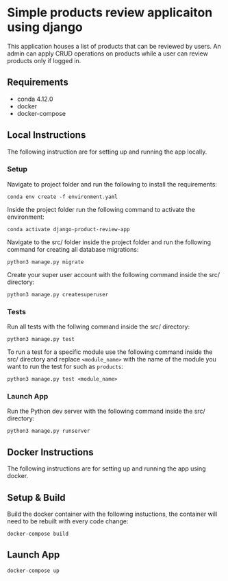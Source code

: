 # Simple products review applicaiton using django

This application houses a list of products that can be reviewed by users. An admin can apply CRUD operations on products while a user can review products only if logged in.

## Requirements

- conda 4.12.0
- docker
- docker-compose

## Local Instructions

The following instruction are for setting up and running the app locally.

### Setup

Navigate to project folder and run the following to install the requirements:

    conda env create -f environment.yaml

Inside the project folder run the following command to activate the environment:

    conda activate django-product-review-app

Navigate to the src/ folder inside the project folder and run the following command for creating all database migrations:

    python3 manage.py migrate

Create your super user account with the following command inside the src/ directory:

    python3 manage.py createsuperuser

### Tests

Run all tests with the follwing command inside the src/ directory:

    python3 manage.py test

To run a test for a specific module use the following command inside the src/ directory and replace `<module_name>` with the name of the module you want to run the test for such as `products`:

    python3 manage.py test <module_name>

### Launch App

Run the Python dev server with the following command inside the src/ directory:

    python3 manage.py runserver

## Docker Instructions

The following instructions are for setting up and running the app using docker.

## Setup & Build

Build the docker container with the following instuctions, the container will need to be rebuilt with every code change:

    docker-compose build

## Launch App

    docker-compose up
